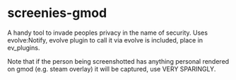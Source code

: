# screenies-gmod

A handy tool to invade peoples privacy in the name of security. Uses evolve:Notify, evolve plugin to call it via evolve is included, place in ev_plugins.

Note that if the person being screenshotted has anything personal rendered on gmod (e.g. steam overlay) it will be captured, use VERY SPARINGLY.
